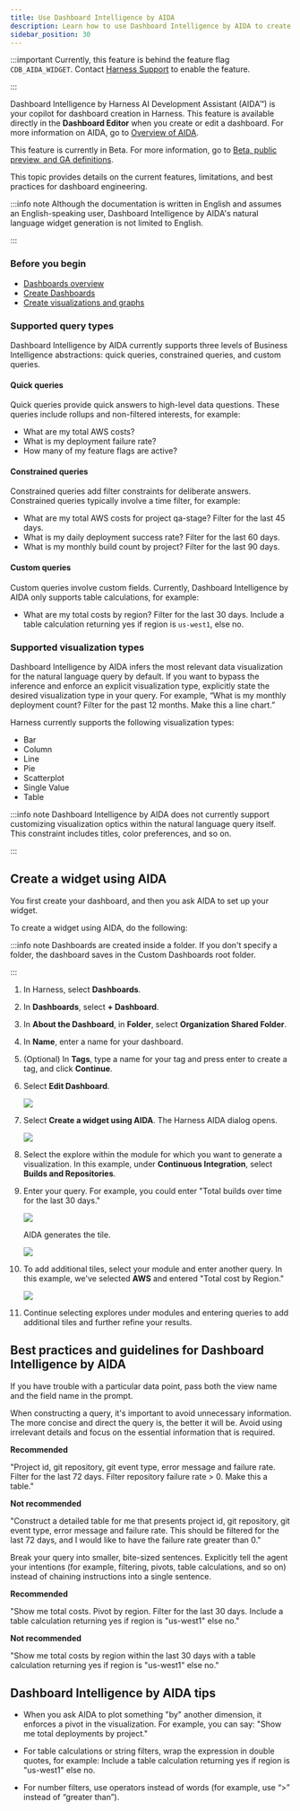 ```yaml
---
title: Use Dashboard Intelligence by AIDA
description: Learn how to use Dashboard Intelligence by AIDA to create dashboards.
sidebar_position: 30
---
```


:::important
Currently, this feature is behind the feature flag `CDB_AIDA_WIDGET`. Contact [Harness Support](mailto:support@harness.io) to enable the feature.

:::

Dashboard Intelligence by Harness AI Development Assistant (AIDA™) is your copilot for dashboard creation in Harness. This feature is available directly in the **Dashboard Editor** when you create or edit a dashboard. For more information on AIDA, go to [Overview of AIDA](/docs/platform/Harness-AIDA/aida-overview).

This feature is currently in Beta. For more information, go to [Beta, public preview, and GA definitions](/docs/get-started/beta-preview-ga/).

This topic provides details on the current features, limitations, and best practices for dashboard engineering.

:::info note
Although the documentation is written in English and assumes an English-speaking user, Dashboard Intelligence by AIDA's natural language widget generation is not limited to English.

:::

### Before you begin

- [Dashboards overview](/docs/platform/dashboards/dashboards-overview)
- [Create Dashboards](/docs/platform/dashboards/create-dashboards)
- [Create visualizations and graphs](/docs/platform/dashboards/create-visualizations-and-graphs/)

### Supported query types

Dashboard Intelligence by AIDA currently supports three levels of Business Intelligence abstractions: quick queries, constrained queries, and custom queries.

#### Quick queries

Quick queries provide quick answers to high-level data questions. These queries include rollups and non-filtered interests, for example:
   - What are my total AWS costs?
   - What is my deployment failure rate?
   - How many of my feature flags are active?

#### Constrained queries

Constrained queries add filter constraints for deliberate answers. Constrained queries typically involve a time filter, for example:
   - What are my total AWS costs for project qa-stage? Filter for the last 45 days.
   - What is my daily deployment success rate? Filter for the last 60 days.
   - What is my monthly build count by project? Filter for the last 90 days.

#### Custom queries

Custom queries involve custom fields. Currently, Dashboard Intelligence by AIDA only supports table calculations, for example: 
   - What are my total costs by region? Filter for the last 30 days. Include a table calculation returning yes if region is `us-west1`, else no.

### Supported visualization types

Dashboard Intelligence by AIDA infers the most relevant data visualization for the natural language query by default. If you want to bypass the inference and enforce an explicit visualization type, explicitly state the desired visualization type in your query. For example, “What is my monthly deployment count? Filter for the past 12 months. Make this a line chart.”

Harness currently supports the following visualization types:

- Bar
- Column
- Line
- Pie
- Scatterplot
- Single Value
- Table

:::info note
Dashboard Intelligence by AIDA does not currently support customizing visualization optics within the natural language query itself. This constraint includes titles, color preferences, and so on.

:::

## Create a widget using AIDA

You first create your dashboard, and then you ask AIDA to set up your widget.

To create a widget using AIDA, do the following:

:::info note
Dashboards are created inside a folder. If you don't specify a folder, the dashboard saves in the Custom Dashboards root folder.

:::

1. In Harness, select **Dashboards**.
2. In **Dashboards**, select **+ Dashboard**.
3. In **About the Dashboard**, in **Folder**, select **Organization Shared Folder**. 
4. In **Name**, enter a name for your dashboard.
5. (Optional) In **Tags**, type a name for your tag and press enter to create a tag, and click **Continue**.
6. Select **Edit Dashboard**.
   
   ![](./static/create-a-widget-AIDA-01.png)

7. Select **Create a widget using AIDA**. The Harness AIDA dialog opens.

   ![](./static/create-a-widget-AIDA-02.png)


8. Select the explore within the module for which you want to generate a visualization. In this example, under **Continuous Integration**, select **Builds and Repositories**.

9. Enter your query. For example, you could enter "Total builds over time for the last 30 days."


   ![](./static/create-a-widget-AIDA-03.png)

   AIDA generates the tile.

   ![](./static/create-a-widget-AIDA-04.png)

10. To add additional tiles, select your module and enter another query. In this example, we've selected **AWS** and entered "Total cost by Region."

    ![](./static/create-a-widget-AIDA-05.png)

11. Continue selecting explores under modules and entering queries to add additional tiles and further refine your results.

## Best practices and guidelines for Dashboard Intelligence by AIDA

If you have trouble with a particular data point, pass both the view name and the field name in the prompt. 

When constructing a query, it's important to avoid unnecessary information. The more concise and direct the query is, the better it will be. Avoid using irrelevant details and focus on the essential information that is required.

**Recommended**

"Project id, git repository, git event type, error message and failure rate. Filter for the last 72 days. Filter repository failure rate > 0. Make this a table."

**Not recommended**

"Construct a detailed table for me that presents project id, git repository, git event type, error message and failure rate. This should be filtered for the last 72 days, and I would like to have the failure rate greater than 0."

Break your query into smaller, bite-sized sentences. Explicitly tell the agent your intentions (for example, filtering, pivots, table calculations, and so on) instead of chaining instructions into a single sentence.

**Recommended**

"Show me total costs. Pivot by region. Filter for the last 30 days. Include a table calculation returning yes if region is "us-west1" else no."

**Not recommended**

"Show me total costs by region within the last 30 days with a table calculation returning yes if region is "us-west1" else no."

## Dashboard Intelligence by AIDA tips

- When you ask AIDA to plot something "by" another dimension, it enforces a pivot in the visualization. For example, you can say: "Show me total deployments by project."

- For table calculations or string filters, wrap the expression in double quotes, for example: Include a table calculation returning yes if region is "us-west1" else no.

- For number filters, use operators instead of words (for example, use “>” instead of “greater than”).
